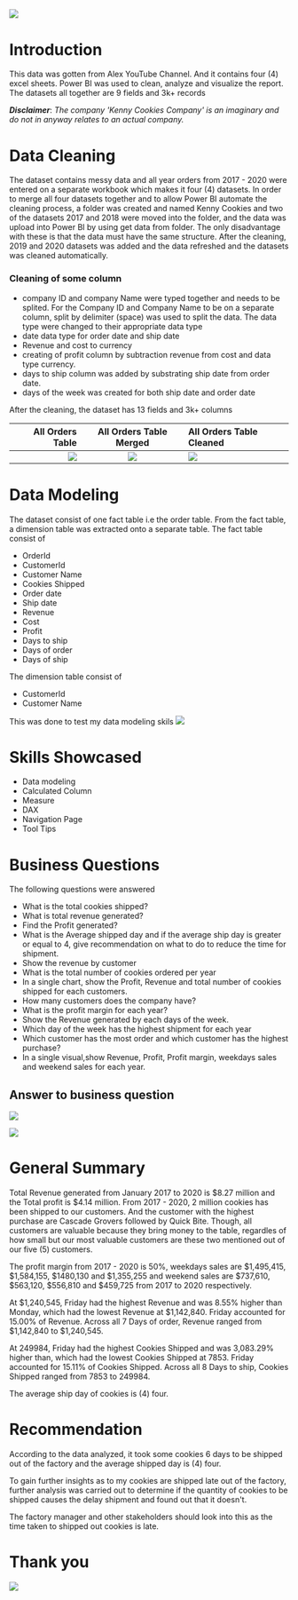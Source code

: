 
![](HomePage.JPG)
-----



# Introduction
This data was gotten from Alex YouTube Channel. And it contains four (4) excel sheets. Power BI was used to clean, analyze and visualize the report. The datasets all together are 9 fields and 3k+ records 

***Disclaimer***: *The company 'Kenny Cookies Company' is an imaginary and do not in anyway relates to an actual company.*

# Data Cleaning 
The dataset contains messy data and all year orders from 2017 - 2020 were entered on a separate workbook which makes it four (4) datasets. In order to merge all four datasets together and to allow Power BI automate the cleaning process, a folder was created and named Kenny Cookies and two of the datasets 2017 and 2018 were moved into the folder, and the data was upload into Power BI by using get data from folder. The only disadvantage with these is that the data must have the same structure. After the cleaning, 2019 and 2020 datasets was added and the data refreshed and the datasets was cleaned automatically. 

### Cleaning of some column
- company ID and company Name were typed together and needs to be splited. For the Company ID and Company Name to be on a separate column, split by delimiter (space) was used to split the data. The data type were changed to their appropriate data type
- date data type for order date and ship date
- Revenue and cost to currency 
- creating of profit column by subtraction revenue from cost and data type currency. 
- days to ship column was added by substrating ship date from order date.
- days of the week was created for both ship date and order date

After the cleaning, the dataset has 13 fields and 3k+ columns

| All Orders Table     | All Orders Table Merged | All Orders Table Cleaned     | 
|-----------------:|:------------------:|:-------------------|
|![](allorders.JPG)| ![](allorders2.JPG) | ![](allordersclean.JPG) |

# Data Modeling 
The dataset consist of one fact table i.e the order table. From the fact table, a dimension table was extracted onto a separate table. 
The fact table consist of 
- OrderId
- CustomerId
- Customer Name 
- Cookies Shipped 
- Order date
- Ship date 
- Revenue
- Cost 
- Profit
- Days to ship
- Days of order 
- Days of ship

The dimension table consist of 
- CustomerId
- Customer Name 

This was done to test my data modeling skils
![](datamodelling.JPG)

# Skills Showcased
- Data modeling
- Calculated Column 
- Measure
- DAX
- Navigation Page 
- Tool Tips 

# Business Questions
The following questions were answered 
- What is the total cookies shipped? 
- What is total revenue generated?
- Find the Profit generated?
- What is the Average shipped day and if the average ship day is greater or equal to 4, give recommendation on what to do to reduce the time for shipment. 
- Show the revenue by customer 
- What is the total number of cookies ordered per year 
- In a single chart, show the Profit, Revenue and total number of cookies shipped for each customers.
- How many customers does the company have? 
- What is the profit margin for each year? 
- Show the Revenue generated by each days of the week.
- Which day of the week has the highest shipment for each year 
- Which customer has the most order and which customer has the highest purchase?
- In a single visual,show Revenue, Profit, Profit margin, weekdays sales and weekend sales for each year.


## Answer to business question
![](dashboard.JPG)

![](performance.JPG)

# General Summary
Total Revenue generated from January 2017 to 2020 is $8.27 million and the Total profit is $4.14 million. From 2017 - 2020, 2 million cookies has been shipped to our customers. And the customer with the highest purchase are Cascade Grovers followed by Quick Bite. Though, all customers are valuable because they bring money to the table, regardles of how small but our most valuable customers are these two mentioned out of our five (5) customers. 

The profit margin from 2017 - 2020 is 50%, weekdays sales are $1,495,415, $1,584,155, $1480,130 and $1,355,255 and weekend sales are $737,610, $563,120, $556,810 and $459,725 from 2017 to 2020 respectively. 

At $1,240,545, Friday had the highest Revenue and was 8.55% higher than Monday, which had the lowest Revenue at $1,142,840.﻿﻿ ﻿﻿Friday accounted for 15.00% of Revenue.﻿﻿ ﻿﻿Across all 7 Days of order, Revenue ranged from $1,142,840 to $1,240,545.﻿﻿

At 249984, Friday had the highest Cookies Shipped and was 3,083.29% higher than, which had the lowest Cookies Shipped at 7853.﻿﻿ ﻿﻿Friday accounted for 15.11% of Cookies Shipped.﻿﻿ ﻿﻿Across all 8 Days to ship, Cookies Shipped ranged from 7853 to 249984.

The average ship day of cookies is (4) four. 

# Recommendation
According to the data analyzed, it took some cookies 6 days to be shipped out of the factory and the average shipped day is (4) four. 

To gain further insights as to my cookies are shipped late out of the factory, further analysis was carried out to determine if the quantity of cookies to be shipped causes the delay shipment and found out that it doesn't. 

The factory manager and other stakeholders should look into this as the time taken to shipped out cookies is late. 

# Thank you

![](thank-you-2.gif)

